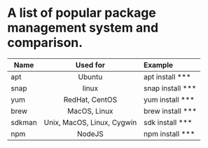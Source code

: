 A list of popular package management system and comparison.
===============================================================

| Name        | Used for          | Example |
| ------------- |:-------------:|:-----|
| apt | Ubuntu | apt install *** |
| snap | linux | snap install *** |
| yum | RedHat, CentOS | yum install *** |
| brew | MacOS, Linux | brew install *** |
| sdkman | Unix, MacOS, Linux, Cygwin | sdk install *** |
| npm | NodeJS | npm install *** |